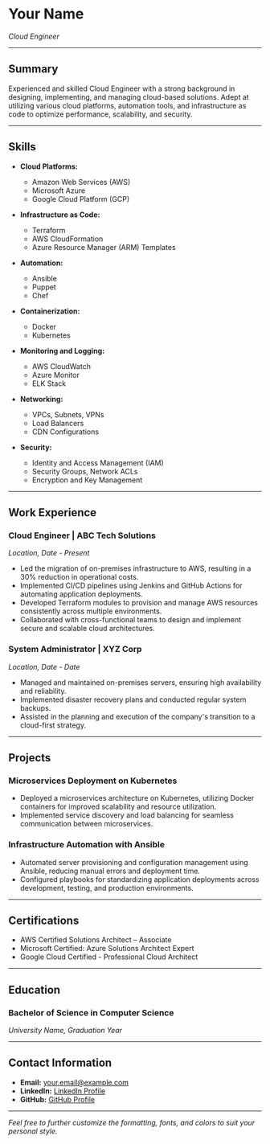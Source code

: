 # **Your Name**
*Cloud Engineer*

---

## **Summary**

Experienced and skilled Cloud Engineer with a strong background in designing, implementing, and managing cloud-based solutions. Adept at utilizing various cloud platforms, automation tools, and infrastructure as code to optimize performance, scalability, and security.

---

## **Skills**

- **Cloud Platforms:**
  - Amazon Web Services (AWS)
  - Microsoft Azure
  - Google Cloud Platform (GCP)

- **Infrastructure as Code:**
  - Terraform
  - AWS CloudFormation
  - Azure Resource Manager (ARM) Templates

- **Automation:**
  - Ansible
  - Puppet
  - Chef

- **Containerization:**
  - Docker
  - Kubernetes

- **Monitoring and Logging:**
  - AWS CloudWatch
  - Azure Monitor
  - ELK Stack

- **Networking:**
  - VPCs, Subnets, VPNs
  - Load Balancers
  - CDN Configurations

- **Security:**
  - Identity and Access Management (IAM)
  - Security Groups, Network ACLs
  - Encryption and Key Management

---

## **Work Experience**

### **Cloud Engineer | ABC Tech Solutions**
*Location, Date - Present*

- Led the migration of on-premises infrastructure to AWS, resulting in a 30% reduction in operational costs.
- Implemented CI/CD pipelines using Jenkins and GitHub Actions for automating application deployments.
- Developed Terraform modules to provision and manage AWS resources consistently across multiple environments.
- Collaborated with cross-functional teams to design and implement secure and scalable cloud architectures.

### **System Administrator | XYZ Corp**
*Location, Date - Date*

- Managed and maintained on-premises servers, ensuring high availability and reliability.
- Implemented disaster recovery plans and conducted regular system backups.
- Assisted in the planning and execution of the company's transition to a cloud-first strategy.

---

## **Projects**

### **Microservices Deployment on Kubernetes**

- Deployed a microservices architecture on Kubernetes, utilizing Docker containers for improved scalability and resource utilization.
- Implemented service discovery and load balancing for seamless communication between microservices.

### **Infrastructure Automation with Ansible**

- Automated server provisioning and configuration management using Ansible, reducing manual errors and deployment time.
- Configured playbooks for standardizing application deployments across development, testing, and production environments.

---

## **Certifications**

- AWS Certified Solutions Architect – Associate
- Microsoft Certified: Azure Solutions Architect Expert
- Google Cloud Certified - Professional Cloud Architect

---

## **Education**

### **Bachelor of Science in Computer Science**
*University Name, Graduation Year*

---

## **Contact Information**

- **Email:** your.email@example.com
- **LinkedIn:** [LinkedIn Profile](https://www.linkedin.com/in/yourlinkedinprofile)
- **GitHub:** [GitHub Profile](https://github.com/yourgithubprofile)

---

*Feel free to further customize the formatting, fonts, and colors to suit your personal style.*

